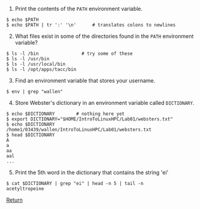 
1) Print the contents of the `PATH` environment variable.
```
$ echo $PATH
$ echo $PATH | tr ':' '\n'      # translates colons to newlines
```


2) What files exist in some of the directories found in the `PATH` environment variable?
```
$ ls -l /bin                # try some of these
$ ls -l /usr/bin
$ ls -l /usr/local/bin
$ ls -l /opt/apps/tacc/bin
```


3) Find an environment variable that stores your username.
```
$ env | grep "wallen"
```


4) Store Webster's dictionary in an environment variable called `DICTIONARY`.
```
$ echo $DICTIONARY        # nothing here yet
$ export DICTIONARY="$HOME/IntroToLinuxHPC/Lab01/websters.txt"
$ echo $DICTIONARY
/home1/03439/wallen/IntroToLinuxHPC/Lab01/websters.txt
$ head $DICTIONARY
A
a
aa
aal
...
```

5) Print the 5th word in the dictionary that contains the string 'ei'
```
$ cat $DICTIONARY | grep "ei" | head -n 5 | tail -n 
acetyltropeine
```

[Return](intro_to_hpc_02.md)
